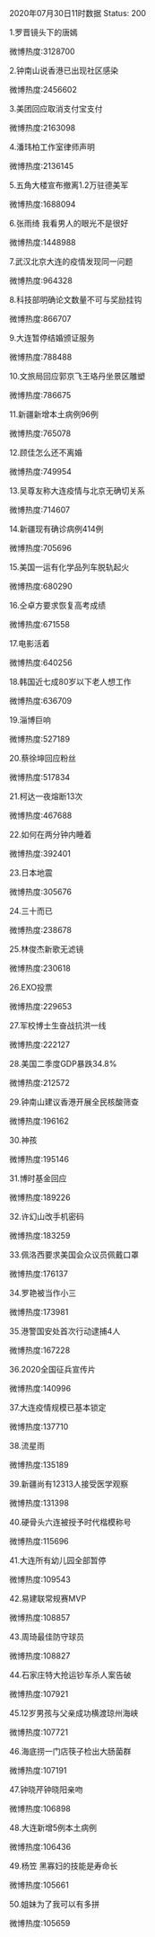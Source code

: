 2020年07月30日11时数据
Status: 200

1.罗晋镜头下的唐嫣

微博热度:3128700

2.钟南山说香港已出现社区感染

微博热度:2456602

3.美团回应取消支付宝支付

微博热度:2163098

4.潘玮柏工作室律师声明

微博热度:2136145

5.五角大楼宣布撤离1.2万驻德美军

微博热度:1688094

6.张雨绮 我看男人的眼光不是很好

微博热度:1448988

7.武汉北京大连的疫情发现同一问题

微博热度:964328

8.科技部明确论文数量不可与奖励挂钩

微博热度:866707

9.大连暂停结婚颁证服务

微博热度:788488

10.文旅局回应郭京飞王珞丹坐景区雕塑

微博热度:786675

11.新疆新增本土病例96例

微博热度:765078

12.顾佳怎么还不离婚

微博热度:749954

13.吴尊友称大连疫情与北京无确切关系

微博热度:714607

14.新疆现有确诊病例414例

微博热度:705696

15.美国一运有化学品列车脱轨起火

微博热度:680290

16.仝卓方要求恢复高考成绩

微博热度:671558

17.电影活着

微博热度:640256

18.韩国近七成80岁以下老人想工作

微博热度:636709

19.淄博巨响

微博热度:527189

20.蔡徐坤回应粉丝

微博热度:517834

21.柯达一夜熔断13次

微博热度:467688

22.如何在两分钟内睡着

微博热度:392401

23.日本地震

微博热度:305676

24.三十而已

微博热度:238678

25.林俊杰新歌无滤镜

微博热度:230618

26.EXO投票

微博热度:229653

27.军校博士生奋战抗洪一线

微博热度:222127

28.美国二季度GDP暴跌34.8%

微博热度:212572

29.钟南山建议香港开展全民核酸筛查

微博热度:196162

30.神孩

微博热度:195146

31.博时基金回应

微博热度:189226

32.许幻山改手机密码

微博热度:183259

33.佩洛西要求美国会众议员佩戴口罩

微博热度:176137

34.罗艳被当作小三

微博热度:173981

35.港警国安处首次行动逮捕4人

微博热度:167228

36.2020全国征兵宣传片

微博热度:140996

37.大连疫情规模已基本锁定

微博热度:137710

38.流星雨

微博热度:135189

39.新疆尚有12313人接受医学观察

微博热度:131398

40.硬骨头六连被授予时代楷模称号

微博热度:115696

41.大连所有幼儿园全部暂停

微博热度:109543

42.易建联常规赛MVP

微博热度:108857

43.周琦最佳防守球员

微博热度:108827

44.石家庄特大抢运钞车杀人案告破

微博热度:107921

45.12岁男孩与父亲成功横渡琼州海峡

微博热度:107721

46.海底捞一门店筷子检出大肠菌群

微博热度:107191

47.钟晓芹钟晓阳亲吻

微博热度:106898

48.大连新增5例本土病例

微博热度:106436

49.杨笠 黑寡妇的技能是寿命长

微博热度:105661

50.姐妹为了我可以有多拼

微博热度:105659

